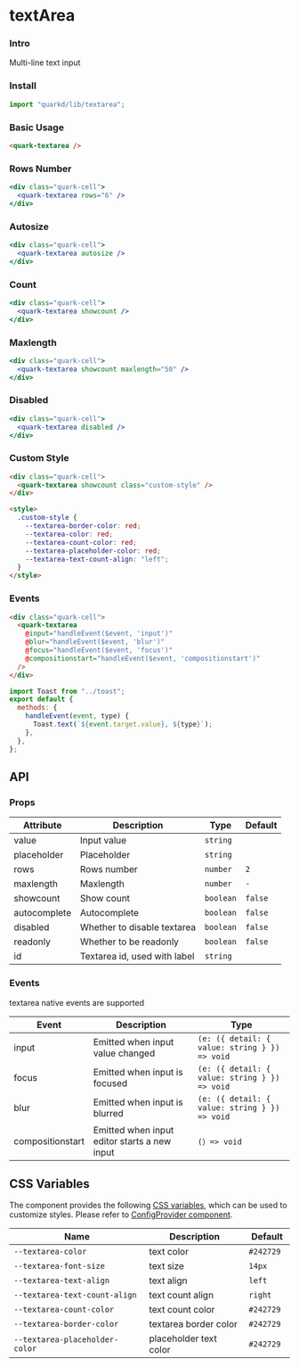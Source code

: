 # textArea

### Intro

Multi-line text input

### Install

```jsx
import "quarkd/lib/textarea";
```

### Basic Usage

```html
<quark-textarea />
```

### Rows Number

```jsx
<div class="quark-cell">
  <quark-textarea rows="6" />
</div>
```

### Autosize

```jsx
<div class="quark-cell">
  <quark-textarea autosize />
</div>
```

### Count

```jsx
<div class="quark-cell">
  <quark-textarea showcount />
</div>
```

### Maxlength

```jsx
<div class="quark-cell">
  <quark-textarea showcount maxlength="50" />
</div>
```

### Disabled

```jsx
<div class="quark-cell">
  <quark-textarea disabled />
</div>
```

### Custom Style

```html
<div class="quark-cell">
  <quark-textarea showcount class="custom-style" />
</div>

<style>
  .custom-style {
    --textarea-border-color: red;
    --textarea-color: red;
    --textarea-count-color: red;
    --textarea-placeholder-color: red;
    --textarea-text-count-align: "left";
  }
</style>
```

### Events

```html
<div class="quark-cell">
  <quark-textarea
    @input="handleEvent($event, 'input')"
    @blur="handleEvent($event, 'blur')"
    @focus="handleEvent($event, 'focus')"
    @compositionstart="handleEvent($event, 'compositionstart')"
  />
</div>
```

```js
import Toast from "../toast";
export default {
  methods: {
    handleEvent(event, type) {
      Toast.text(`${event.target.value}, ${type}`);
    },
  },
};
```

## API

### Props

| Attribute    | Description                  | Type      | Default |
| ------------ | ---------------------------- | --------- | ------- |
| value        | Input value                  | `string`  |
| placeholder  | Placeholder                  | `string`  |
| rows         | Rows number                  | `number`  | `2`     |
| maxlength    | Maxlength                    | `number`  | `-`     |
| showcount    | Show count                   | `boolean` | `false` |
| autocomplete | Autocomplete                 | `boolean` | `false` |
| disabled     | Whether to disable textarea  | `boolean` | `false` |
| readonly     | Whether to be readonly       | `boolean` | `false` |
| id           | Textarea id, used with label | `string`  |

### Events

textarea native events are supported

| Event            | Description                                  | Type                                          |
| ---------------- | -------------------------------------------- | --------------------------------------------- |
| input            | Emitted when input value changed             | `(e: ({ detail: { value: string } }) => void` |
| focus            | Emitted when input is focused                | `(e: ({ detail: { value: string } }) => void` |
| blur             | Emitted when input is blurred                | `(e: ({ detail: { value: string } }) => void` |
| compositionstart | Emitted when input editor starts a new input | `(）=> void `                                 |

## CSS Variables

The component provides the following [CSS variables](https://developer.mozilla.org/zh-CN/docs/Web/CSS/Using_CSS_custom_properties), which can be used to customize styles. Please refer to [ConfigProvider component](#/zh-CN/guide/theme).

| Name                           | Description            | Default    |
| ------------------------------ | ---------------------- | ---------- |
| `--textarea-color`             | text color             | `#242729 ` |
| `--textarea-font-size`         | text size              | `14px`     |
| `--textarea-text-align`        | text align             | `left`     |
| `--textarea-text-count-align`  | text count align       | `right`    |
| `--textarea-count-color`       | text count color       | `#242729`  |
| `--textarea-border-color`      | textarea border color  | `#242729`  |
| `--textarea-placeholder-color` | placeholder text color | `#242729`  |
